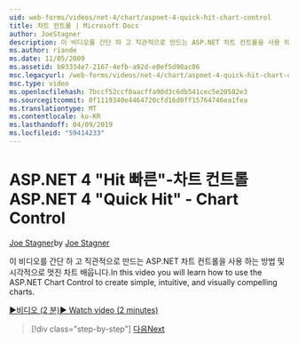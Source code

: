 ```yaml
---
uid: web-forms/videos/net-4/chart/aspnet-4-quick-hit-chart-control
title: 차트 컨트롤 | Microsoft Docs
author: JoeStagner
description: 이 비디오를 간단 하 고 직관적으로 만드는 ASP.NET 차트 컨트롤을 사용 하는 방법 및 시각적으로 멋진 차트 배웁니다.
ms.author: riande
ms.date: 11/05/2009
ms.assetid: b93334e7-2167-4efb-a92d-e0ef5d98ac06
msc.legacyurl: /web-forms/videos/net-4/chart/aspnet-4-quick-hit-chart-control
msc.type: video
ms.openlocfilehash: 7bccf52ccf0aacffa90d3c6db541cec5e20582e3
ms.sourcegitcommit: 0f1119340e4464720cfd16d0ff15764746ea1fea
ms.translationtype: MT
ms.contentlocale: ko-KR
ms.lasthandoff: 04/09/2019
ms.locfileid: "59414233"
---
```

# <a name="aspnet-4-quick-hit---chart-control"></a><span data-ttu-id="c374a-103">ASP.NET 4 "Hit 빠른"-차트 컨트롤</span><span class="sxs-lookup"><span data-stu-id="c374a-103">ASP.NET 4 "Quick Hit" - Chart Control</span></span>

<span data-ttu-id="c374a-104">[Joe Stagner](https://github.com/JoeStagner)</span><span class="sxs-lookup"><span data-stu-id="c374a-104">by [Joe Stagner](https://github.com/JoeStagner)</span></span>

<span data-ttu-id="c374a-105">이 비디오를 간단 하 고 직관적으로 만드는 ASP.NET 차트 컨트롤을 사용 하는 방법 및 시각적으로 멋진 차트 배웁니다.</span><span class="sxs-lookup"><span data-stu-id="c374a-105">In this video you will learn how to use the ASP.NET Chart Control to create simple, intuitive, and visually compelling charts.</span></span> 

[<span data-ttu-id="c374a-106">&#9654;비디오 (2 분)</span><span class="sxs-lookup"><span data-stu-id="c374a-106">&#9654; Watch video (2 minutes)</span></span>](https://channel9.msdn.com/Blogs/ASP-NET-Site-Videos/aspnet-4-quick-hit-chart-control)

> [!div class="step-by-step"]
> [<span data-ttu-id="c374a-107">다음</span><span class="sxs-lookup"><span data-stu-id="c374a-107">Next</span></span>](aspnet-4-how-do-i-introducing-the-new-chart-control-in-visual-studio-2010.md)
